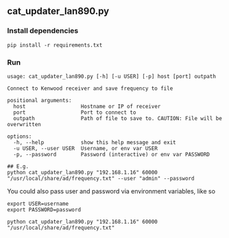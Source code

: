## cat_updater_lan890.py

### Install dependencies
`pip install -r requirements.txt`

### Run

```
usage: cat_updater_lan890.py [-h] [-u USER] [-p] host [port] outpath

Connect to Kenwood receiver and save frequency to file

positional arguments:
  host                  Hostname or IP of receiver
  port                  Port to connect to
  outpath               Path of file to save to. CAUTION: File will be overwritten

options:
  -h, --help            show this help message and exit
  -u USER, --user USER  Username, or env var USER
  -p, --password        Password (interactive) or env var PASSWORD
```

```shell
## E.g.
python cat_updater_lan890.py "192.168.1.16" 60000 "/usr/local/share/ad/frequency.txt" --user "admin" --password
```

You could also pass user and password via environment variables, like so
```shell
export USER=username
export PASSWORD=password

python cat_updater_lan890.py "192.168.1.16" 60000 "/usr/local/share/ad/frequency.txt"
```